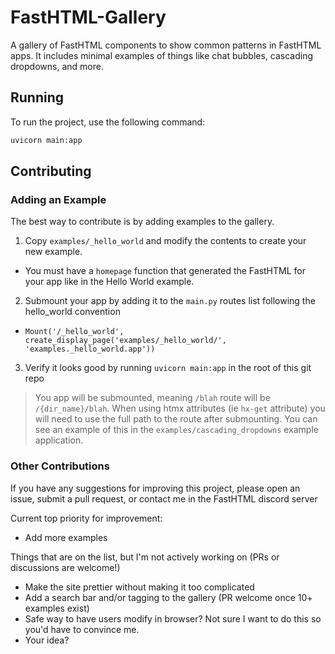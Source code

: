 # FastHTML-Gallery

A gallery of FastHTML components to show common patterns in FastHTML apps.  It includes minimal examples of things like chat bubbles, cascading dropdowns, and more.

## Running

To run the project, use the following command:

```bash
uvicorn main:app
```

## Contributing

### Adding an Example

The best way to contribute is by adding examples to the gallery.  

1. Copy `examples/_hello_world` and modify the contents to create your new example.
  + You must have a `homepage` function that generated the FastHTML for your app like in the Hello World example.
2. Submount your app by adding it to the `main.py` routes list following the hello_world convention
  + `Mount('/_hello_world', create_display_page('examples/_hello_world/', 'examples._hello_world.app'))`
3. Verify it looks good by running `uvicorn main:app` in the root of this git repo

> You app will be submounted, meaning `/blah` route will be `/{dir_name}/blah`.  When using htmx attributes (ie `hx-get` attribute) you will need to use the full path to the route after submounting.  You can see an example of this in the `examples/cascading_dropdowns` example application.

### Other Contributions

If you have any suggestions for improving this project, please open an issue, submit a pull request, or contact me in the FastHTML discord server

Current top priority for improvement:

+ Add more examples

Things that are on the list, but I'm not actively working on (PRs or discussions are welcome!)

+ Make the site prettier without making it too complicated
+ Add a search bar and/or tagging to the gallery (PR welcome once 10+ examples exist)
+ Safe way to have users modify in browser?  Not sure I want to do this so you'd have to convince me.
+ Your idea?
